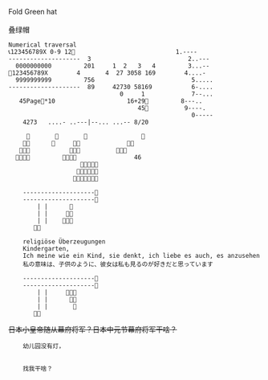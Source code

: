 Fold Green hat </br>     
叠绿帽</br>
    
    Numerical traversal
    📞123456789X 0-9 12🔎                            1.----
    --------------------  3                           2..---
      0000000000         201     1  2   3   4         3...--
    🔎123456789X        4       4  27 3058 169        4....-
      9999999999         756                           5.....
    --------------------  89     42730 58169           6-....
                                   0     1             7--...
       45Page🔎*10                    16+29🔎         8---..
                                        45🔎          9----.
                                                       0-----
        4273   ....- ..---|--... ...-- 8/20

         🔎       🔎       🔎               🔎
        🔎🔎      🔎     🔎🔎             🔎🔎
       🔎🔎🔎           🔎🔎🔎          🔎🔎🔎
      🔎🔎🔎🔎         🔎🔎🔎🔎                46
                        🔎🔎🔎🔎🔎
                       🔎🔎🔎🔎🔎🔎
                      🔎🔎🔎🔎🔎🔎🔎

        --------------------🔎
        --------------------🔎
            | |      🔎
            | |     🔎🔎 
            | |    🔎🔎🔎
           🔎🔎
        
        religiöse Überzeugungen
        Kindergarten,
        Ich meine wie ein Kind, sie denkt, ich liebe es auch, es anzusehen
        私の意味は、子供のように、彼女は私も見るのが好きだと思っています

        --------------------🔎
        --------------------🔎
            | |     🔎🔎🔎
            | |      🔎🔎
            | |       🔎
           🔎🔎     
~~日本小皇帝随从幕府将军？日本中元节幕府将军干啥？~~

        幼儿园没有灯，

        
        找我干啥？